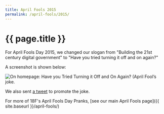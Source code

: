 ```yaml
---
title: April Fools 2015
permalink: /april-fools/2015/
---
```

# {{ page.title }}

For April Fools Day 2015, we changed our slogan from "Building the 21st
century digital government" to "Have you tried turning it off and on again?"

A screenshot is shown below:

![On homepage: Have you Tried Turning it Off and On Again? (April Fool’s
joke.](/assets/images/april-fools/2015-homepage.png)

We also sent [a tweet](https://twitter.com/18F/status/583273382386348032)
to promote the joke.

For more of 18F's April Fools Day Pranks, [see our main April Fools
page]({{ site.baseurl }}/april-fools/)

